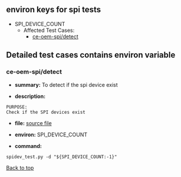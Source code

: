 
## <a id='top'>environ keys for spi tests</a>

- SPI_DEVICE_COUNT
    - Affected Test Cases:
        - [ce-oem-spi/detect](#ce-oem-spi/detect)

## Detailed test cases contains environ variable
### <a id='ce-oem-spi/detect'>ce-oem-spi/detect</a>
- **summary:**
To detect if the spi device exist

- **description:**
```
PURPOSE:
Check if the SPI devices exist
```

- **file:**
[source file](jobs.pxu#L1)

- **environ:**
SPI_DEVICE_COUNT

- **command:**
```
spidev_test.py -d "${SPI_DEVICE_COUNT:-1}"
```
[Back to top](#top)
